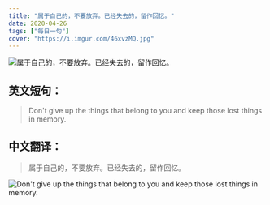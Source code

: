 ```yaml
---
title: "属于自己的，不要放弃。已经失去的，留作回忆。"
date: 2020-04-26
tags: ["每日一句"]
cover: "https://i.imgur.com/46xvzMQ.jpg"
---
```


![属于自己的，不要放弃。已经失去的，留作回忆。](https://i.imgur.com/fIvXQ0s.jpg)

## 英文短句：
> Don't give up the things that belong to you and keep those lost things in memory.

<!--more-->

## 中文翻译：
> 属于自己的，不要放弃。已经失去的，留作回忆。

![Don't give up the things that belong to you and keep those lost things in memory.](https://i.imgur.com/zASt0af.jpg)

